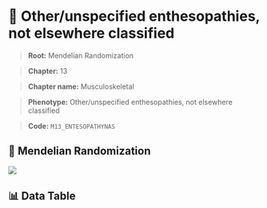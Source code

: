 # 🧪 Other/unspecified enthesopathies, not elsewhere classified

> **Root:** Mendelian Randomization

> **Chapter:** 13  

> **Chapter name:** Musculoskeletal

> **Phenotype:** Other/unspecified enthesopathies, not elsewhere classified  

> **Code:** `M13_ENTESOPATHYNAS`

## 🧬 Mendelian Randomization  

<img src="/MR/Figures/Forward/M13_ENTESOPATHYNAS.png"/>

## 📊 Data Table

<CsvTableMRF src="/public/MR/Data/Forward/M13_ENTESOPATHYNAS.csv"/>

